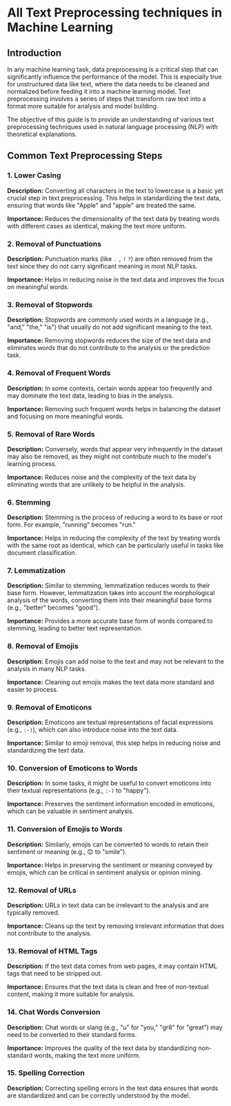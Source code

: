 # All Text Preprocessing techniques in Machine Learning

## Introduction

In any machine learning task, data preprocessing is a critical step that can significantly influence the performance of the model. This is especially true for unstructured data like text, where the data needs to be cleaned and normalized before feeding it into a machine learning model. Text preprocessing involves a series of steps that transform raw text into a format more suitable for analysis and model building.

The objective of this guide is to provide an understanding of various text preprocessing techniques used in natural language processing (NLP) with theoretical explanations.

## Common Text Preprocessing Steps

### 1. Lower Casing
**Description:** Converting all characters in the text to lowercase is a basic yet crucial step in text preprocessing. This helps in standardizing the text data, ensuring that words like "Apple" and "apple" are treated the same.

**Importance:** Reduces the dimensionality of the text data by treating words with different cases as identical, making the text more uniform.

### 2. Removal of Punctuations
**Description:** Punctuation marks (like `.` `,` `!` `?`) are often removed from the text since they do not carry significant meaning in most NLP tasks. 

**Importance:** Helps in reducing noise in the text data and improves the focus on meaningful words.

### 3. Removal of Stopwords
**Description:** Stopwords are commonly used words in a language (e.g., "and," "the," "is") that usually do not add significant meaning to the text.

**Importance:** Removing stopwords reduces the size of the text data and eliminates words that do not contribute to the analysis or the prediction task.

### 4. Removal of Frequent Words
**Description:** In some contexts, certain words appear too frequently and may dominate the text data, leading to bias in the analysis.

**Importance:** Removing such frequent words helps in balancing the dataset and focusing on more meaningful words.

### 5. Removal of Rare Words
**Description:** Conversely, words that appear very infrequently in the dataset may also be removed, as they might not contribute much to the model's learning process.

**Importance:** Reduces noise and the complexity of the text data by eliminating words that are unlikely to be helpful in the analysis.

### 6. Stemming
**Description:** Stemming is the process of reducing a word to its base or root form. For example, "running" becomes "run."

**Importance:** Helps in reducing the complexity of the text by treating words with the same root as identical, which can be particularly useful in tasks like document classification.

### 7. Lemmatization
**Description:** Similar to stemming, lemmatization reduces words to their base form. However, lemmatization takes into account the morphological analysis of the words, converting them into their meaningful base forms (e.g., "better" becomes "good").

**Importance:** Provides a more accurate base form of words compared to stemming, leading to better text representation.

### 8. Removal of Emojis
**Description:** Emojis can add noise to the text and may not be relevant to the analysis in many NLP tasks.

**Importance:** Cleaning out emojis makes the text data more standard and easier to process.

### 9. Removal of Emoticons
**Description:** Emoticons are textual representations of facial expressions (e.g., `:-)`), which can also introduce noise into the text data.

**Importance:** Similar to emoji removal, this step helps in reducing noise and standardizing the text data.

### 10. Conversion of Emoticons to Words
**Description:** In some tasks, it might be useful to convert emoticons into their textual representations (e.g., `:-)` to "happy").

**Importance:** Preserves the sentiment information encoded in emoticons, which can be valuable in sentiment analysis.

### 11. Conversion of Emojis to Words
**Description:** Similarly, emojis can be converted to words to retain their sentiment or meaning (e.g., 😊 to "smile").

**Importance:** Helps in preserving the sentiment or meaning conveyed by emojis, which can be critical in sentiment analysis or opinion mining.

### 12. Removal of URLs
**Description:** URLs in text data can be irrelevant to the analysis and are typically removed.

**Importance:** Cleans up the text by removing irrelevant information that does not contribute to the analysis.

### 13. Removal of HTML Tags
**Description:** If the text data comes from web pages, it may contain HTML tags that need to be stripped out.

**Importance:** Ensures that the text data is clean and free of non-textual content, making it more suitable for analysis.

### 14. Chat Words Conversion
**Description:** Chat words or slang (e.g., "u" for "you," "gr8" for "great") may need to be converted to their standard forms.

**Importance:** Improves the quality of the text data by standardizing non-standard words, making the text more uniform.

### 15. Spelling Correction
**Description:** Correcting spelling errors in the text data ensures that words are standardized and can be correctly understood by the model.
